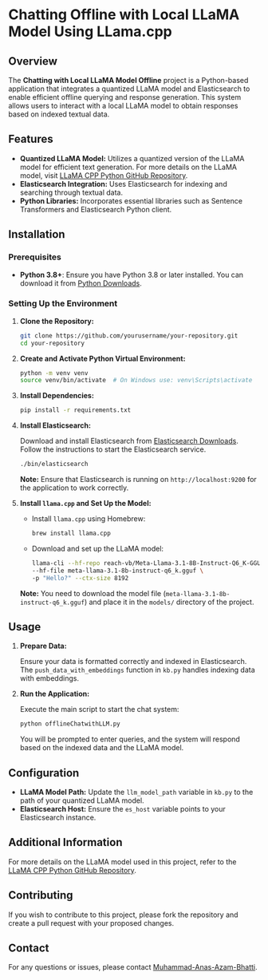 # Chatting Offline with Local LLaMA Model Using LLama.cpp

## Overview

The **Chatting with Local LLaMA Model Offline** project is a Python-based application that integrates a quantized LLaMA model and Elasticsearch to enable efficient offline querying and response generation. This system allows users to interact with a local LLaMA model to obtain responses based on indexed textual data.

## Features

- **Quantized LLaMA Model:** Utilizes a quantized version of the LLaMA model for efficient text generation. For more details on the LLaMA model, visit [LLaMA CPP Python GitHub Repository](https://github.com/abetlen/llama-cpp-python).
- **Elasticsearch Integration:** Uses Elasticsearch for indexing and searching through textual data.
- **Python Libraries:** Incorporates essential libraries such as Sentence Transformers and Elasticsearch Python client.

## Installation

### Prerequisites

- **Python 3.8+**: Ensure you have Python 3.8 or later installed. You can download it from [Python Downloads](https://www.python.org/downloads/).

### Setting Up the Environment

1. **Clone the Repository:**

    ```bash
    git clone https://github.com/yourusername/your-repository.git
    cd your-repository
    ```

2. **Create and Activate Python Virtual Environment:**

    ```bash
    python -m venv venv
    source venv/bin/activate  # On Windows use: venv\Scripts\activate
    ```

3. **Install Dependencies:**

    ```bash
    pip install -r requirements.txt
    ```

4. **Install Elasticsearch:**

    Download and install Elasticsearch from [Elasticsearch Downloads](https://www.elastic.co/downloads/elasticsearch). Follow the instructions to start the Elasticsearch service.

    ```bash
    ./bin/elasticsearch
    ```

    **Note:** Ensure that Elasticsearch is running on `http://localhost:9200` for the application to work correctly.

5. **Install `llama.cpp` and Set Up the Model:**

    - Install `llama.cpp` using Homebrew:

        ```bash
        brew install llama.cpp
        ```

    - Download and set up the LLaMA model:

        ```bash
        llama-cli --hf-repo reach-vb/Meta-Llama-3.1-8B-Instruct-Q6_K-GGUF \
        --hf-file meta-llama-3.1-8b-instruct-q6_k.gguf \
        -p "Hello?" --ctx-size 8192
        ```

    **Note:** You need to download the model file (`meta-llama-3.1-8b-instruct-q6_k.gguf`) and place it in the `models/` directory of the project.

## Usage

1. **Prepare Data:**

    Ensure your data is formatted correctly and indexed in Elasticsearch. The `push_data_with_embeddings` function in `kb.py` handles indexing data with embeddings.

2. **Run the Application:**

    Execute the main script to start the chat system:

    ```bash
    python offlineChatwithLLM.py
    ```

    You will be prompted to enter queries, and the system will respond based on the indexed data and the LLaMA model.

## Configuration

- **LLaMA Model Path:** Update the `llm_model_path` variable in `kb.py` to the path of your quantized LLaMA model.
- **Elasticsearch Host:** Ensure the `es_host` variable points to your Elasticsearch instance.

## Additional Information

For more details on the LLaMA model used in this project, refer to the [LLaMA CPP Python GitHub Repository](https://github.com/abetlen/llama-cpp-python).

## Contributing

If you wish to contribute to this project, please fork the repository and create a pull request with your proposed changes.

## Contact

For any questions or issues, please contact [Muhammad-Anas-Azam-Bhatti](mailto:anas.azam40@gmail.com).
